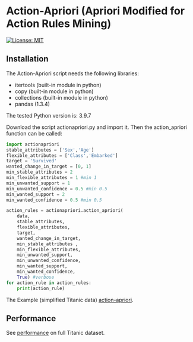 # Action-Apriori (Apriori Modified for Action Rules Mining)

 [![License: MIT](https://img.shields.io/badge/License-MIT-yellow.svg)](https://opensource.org/licenses/MIT)


 ## Installation
The Action-Apriori script needs the following libraries:
- itertools (built-in module in python)
- copy (built-in module in python)
- collections (built-in module in python)
- pandas (1.3.4)

The tested Python version is: 3.9.7

Download the script actionapriori.py and import it. Then the action_apriori function can be called:

```python
import actionapriori
stable_attributes = ['Sex','Age']
flexible_attributes = ['Class','Embarked']
target = 'Survived'
wanted_change_in_target = [0, 1]
min_stable_attributes = 2
min_flexible_attributes = 1 #min 1
min_unwanted_support = 1
min_unwanted_confidence = 0.5 #min 0.5
min_wanted_support = 2
min_wanted_confidence = 0.5 #min 0.5

action_rules = actionapriori.action_apriori(
    data, 
    stable_attributes, 
    flexible_attributes, 
    target, 
    wanted_change_in_target,
    min_stable_attributes , 
    min_flexible_attributes, 
    min_unwanted_support, 
    min_unwanted_confidence, 
    min_wanted_support, 
    min_wanted_confidence, 
    True) #verbose
for action_rule in action_rules:
    print(action_rule)
```

The Example (simplified Titanic data) [action-apriori](https://github.com/lukassykora/ar_apriori/blob/main/Action-Apriori%20Example.ipynb).

## Performance

See [performance](https://github.com/lukassykora/ar_apriori/blob/main/Performance.ipynb) on full Titanic dataset.